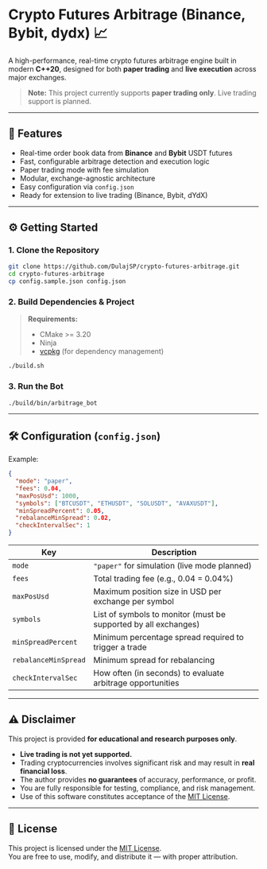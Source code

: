 # Crypto Futures Arbitrage (Binance, Bybit, dydx) 📈

A high-performance, real-time crypto futures arbitrage engine built in modern **C++20**, designed for both **paper trading** and **live execution** across major exchanges.

> **Note:** This project currently supports **paper trading only**. Live trading support is planned.

---

## 🚀 Features

- Real-time order book data from **Binance** and **Bybit** USDT futures
- Fast, configurable arbitrage detection and execution logic
- Paper trading mode with fee simulation
- Modular, exchange-agnostic architecture
- Easy configuration via `config.json`
- Ready for extension to live trading (Binance, Bybit, dYdX)

---

## ⚙️ Getting Started

### 1. Clone the Repository

```bash
git clone https://github.com/DulajSP/crypto-futures-arbitrage.git
cd crypto-futures-arbitrage
cp config.sample.json config.json
```

### 2. Build Dependencies & Project

> **Requirements:**
>
> - CMake >= 3.20
> - Ninja
> - [vcpkg](https://github.com/microsoft/vcpkg) (for dependency management)

```bash
./build.sh
```

### 3. Run the Bot

```bash
./build/bin/arbitrage_bot
```

---

## 🛠 Configuration (`config.json`)

Example:

```json
{
  "mode": "paper",
  "fees": 0.04,
  "maxPosUsd": 1000,
  "symbols": ["BTCUSDT", "ETHUSDT", "SOLUSDT", "AVAXUSDT"],
  "minSpreadPercent": 0.05,
  "rebalanceMinSpread": 0.02,
  "checkIntervalSec": 1
}
```

| Key                  | Description                                                     |
| -------------------- | --------------------------------------------------------------- |
| `mode`               | `"paper"` for simulation (live mode planned)                    |
| `fees`               | Total trading fee (e.g., 0.04 = 0.04%)                          |
| `maxPosUsd`          | Maximum position size in USD per exchange per symbol            |
| `symbols`            | List of symbols to monitor (must be supported by all exchanges) |
| `minSpreadPercent`   | Minimum percentage spread required to trigger a trade           |
| `rebalanceMinSpread` | Minimum spread for rebalancing                                  |
| `checkIntervalSec`   | How often (in seconds) to evaluate arbitrage opportunities      |

---

## ⚠️ Disclaimer

This project is provided **for educational and research purposes only**.

- **Live trading is not yet supported.**
- Trading cryptocurrencies involves significant risk and may result in **real financial loss**.
- The author provides **no guarantees** of accuracy, performance, or profit.
- You are fully responsible for testing, compliance, and risk management.
- Use of this software constitutes acceptance of the [MIT License](LICENSE).

---

## 📜 License

This project is licensed under the [MIT License](LICENSE).  
You are free to use, modify, and distribute it — with proper attribution.
